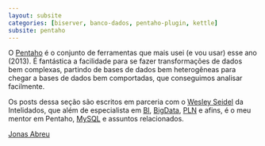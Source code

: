 ```yaml
---
layout: subsite
categories: [biserver, banco-dados, pentaho-plugin, kettle]
subsite: pentaho
---
```


O [Pentaho][1] é o conjunto de ferramentas que mais usei (e vou usar) esse ano (2013). É fantástica a facilidade
para se fazer transformações de dados bem complexas, partindo de bases de dados bem heterogêneas para chegar a
bases de dados bem comportadas, que conseguimos analisar facilmente.

Os posts dessa seção são escritos em parceria com o [Wesley Seidel][2] da Intelidados, que além de especialista
em [BI][4], [BigData][5], [PLN][6] e afins, é o meu mentor em Pentaho, [MySQL][7] e assuntos relacionados.

[Jonas Abreu](https://plus.google.com/117877159392350438099/posts?rel=author)

[1]: http://www.pentaho.com/
[2]: https://twitter.com/wseidel
[3]: http://intelidados.com.br/
[4]: https://en.wikipedia.org/wiki/Business_intelligence
[5]: https://en.wikipedia.org/wiki/Big_data
[6]: https://en.wikipedia.org/wiki/Natural_language_processing
[7]: https://www.mysql.com/
